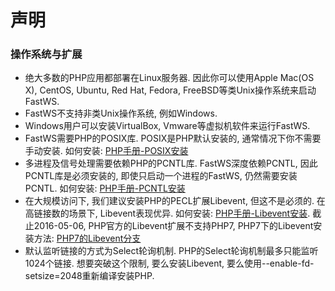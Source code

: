 # 声明

### 操作系统与扩展
- 绝大多数的PHP应用都部署在Linux服务器. 因此你可以使用Apple Mac(OS X), CentOS, Ubuntu, Red Hat, Fedora, FreeBSD等类Unix操作系统来启动FastWS.
- FastWS不支持非类Unix操作系统, 例如Windows.
- Windows用户可以安装VirtualBox, Vmware等虚拟机软件来运行FastWS.
- FastWS需要PHP的POSIX库. POSIX是PHP默认安装的, 通常情况下你不需要手动安装. 如何安装: [PHP手册-POSIX安装](http://php.net/manual/zh/posix.installation.php)
- 多进程及信号处理需要依赖PHP的PCNTL库. FastWS深度依赖PCNTL, 因此PCNTL库是必须安装的, 即使只启动一个进程的FastWS, 仍然需要安装PCNTL. 如何安装: [PHP手册-PCNTL安装](http://php.net/manual/zh/pcntl.installation.php)
- 在大规模访问下, 我们建议安装PHP的PECL扩展Libevent, 但这不是必须的. 在高链接数的场景下, Libevent表现优异. 如何安装: [PHP手册-Libevent安装](http://php.net/manual/zh/libevent.installation.php). 截止2016-05-06, PHP官方的Libevent扩展不支持PHP7, PHP7下的Libevent安装方法: [PHP7的Libevent分支](https://github.com/expressif/pecl-event-libevent)
- 默认监听链接的方式为Select轮询机制. PHP的Select轮询机制最多只能监听1024个链接. 想要突破这个限制, 要么安装Libevent, 要么使用--enable-fd-setsize=2048重新编译安装PHP.
